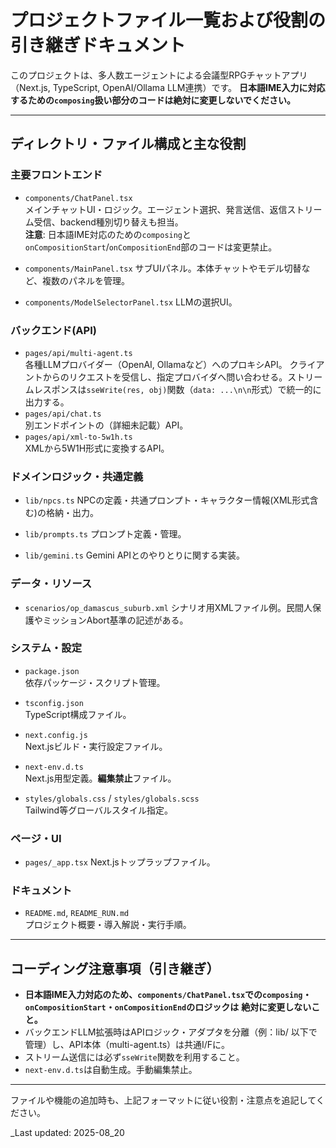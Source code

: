 # プロジェクトファイル一覧および役割の引き継ぎドキュメント

このプロジェクトは、多人数エージェントによる会議型RPGチャットアプリ（Next.js, TypeScript, OpenAI/Ollama LLM連携）です。
**日本語IME入力に対応するための`composing`扱い部分のコードは絶対に変更しないでください。**

---

## ディレクトリ・ファイル構成と主な役割

### 主要フロントエンド

- `components/ChatPanel.tsx`  
  メインチャットUI・ロジック。エージェント選択、発言送信、返信ストリーム受信、backend種別切り替えも担当。  
  **注意**: 日本語IME対応のための`composing`と`onCompositionStart`/`onCompositionEnd`部のコードは変更禁止。

- `components/MainPanel.tsx`
  サブUIパネル。本体チャットやモデル切替など、複数のパネルを管理。

- `components/ModelSelectorPanel.tsx`
  LLMの選択UI。
### バックエンド(API)

- `pages/api/multi-agent.ts`  
  各種LLMプロバイダー（OpenAI, Ollamaなど）へのプロキシAPI。
  クライアントからのリクエストを受信し、指定プロバイダへ問い合わせる。ストリームレスポンスは`sseWrite(res, obj)`関数（`data: ...\n\n`形式）で統一的に出力する。
- `pages/api/chat.ts`  
  別エンドポイントの（詳細未記載）API。
- `pages/api/xml-to-5w1h.ts`  
  XMLから5W1H形式に変換するAPI。

### ドメインロジック・共通定義

- `lib/npcs.ts`
  NPCの定義・共通プロンプト・キャラクター情報(XML形式含む)の格納・出力。

- `lib/prompts.ts`
  プロンプト定義・管理。

- `lib/gemini.ts`
  Gemini APIとのやりとりに関する実装。

### データ・リソース

- `scenarios/op_damascus_suburb.xml`
  シナリオ用XMLファイル例。民間人保護やミッションAbort基準の記述がある。

### システム・設定
- `package.json`  
  依存パッケージ・スクリプト管理。

- `tsconfig.json`  
  TypeScript構成ファイル。

- `next.config.js`  
  Next.jsビルド・実行設定ファイル。
- `next-env.d.ts`  
  Next.js用型定義。**編集禁止**ファイル。

- `styles/globals.css` / `styles/globals.scss`  
  Tailwind等グローバルスタイル指定。

### ページ・UI

- `pages/_app.tsx`
  Next.jsトップラップファイル。
### ドキュメント

- `README.md`, `README_RUN.md`  
  プロジェクト概要・導入解説・実行手順。

---

## コーディング注意事項（引き継ぎ）

- **日本語IME入力対応のため、`components/ChatPanel.tsx`での`composing`・`onCompositionStart`・`onCompositionEnd`のロジックは**
  **絶対に変更しないこと。**
- バックエンドLLM拡張時はAPIロジック・アダプタを分離（例：lib/ 以下で管理）し、API本体（multi-agent.ts）は共通I/Fに。
- ストリーム送信には必ず`sseWrite`関数を利用すること。
- `next-env.d.ts`は自動生成。手動編集禁止。
---

ファイルや機能の追加時も、上記フォーマットに従い役割・注意点を追記してください。

_Last updated: 2025-08_20